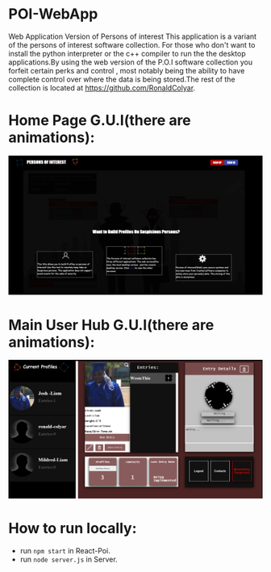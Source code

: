 # POI-WebApp
Web Application Version of Persons of interest
This application is a variant of the persons of interest software collection. For those who don't want to install the python interpreter or the c++ compiler to run the 
the desktop applications.By using the web version of the P.O.I software collection you forfeit certain perks and control , most notably being the ability to have complete control over where the data is being stored.The rest of the collection is located at https://github.com/RonaldColyar.


# Home Page G.U.I(there are animations):
![alt text](https://github.com/RonaldColyar/POI-WebApp/blob/master/samplegui/SAMPLEHOME.png)
# Main User Hub G.U.I(there are animations):
![alt text](https://github.com/RonaldColyar/POI-WebApp/blob/master/samplegui/SAMPLEMAIN.png)


# How to run locally:

- run `npm start` in React-Poi.
- run `node server.js` in Server.
